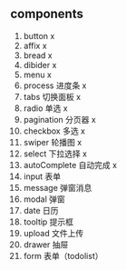## components
1. button x
2. affix x
3. bread x
4. dibider x
5. menu x
6. process 进度条 x
7. tabs 切换面板 x
8. radio 单选 x
9. pagination 分页器 x
10. checkbox 多选 x
11. swiper 轮播图 x 
12. select 下拉选择 x
13. autoComplete 自动完成 x
14. input 表单
15. message 弹窗消息
16. modal 弹窗
17. date 日历
18. tooltip 提示框
19. upload 文件上传
20. drawer 抽屉
21. form 表单（todolist）